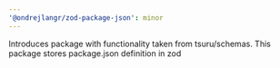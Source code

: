```yaml
---
'@ondrejlangr/zod-package-json': minor
---
```


Introduces package with functionality taken from tsuru/schemas. This package stores package.json definition in zod
